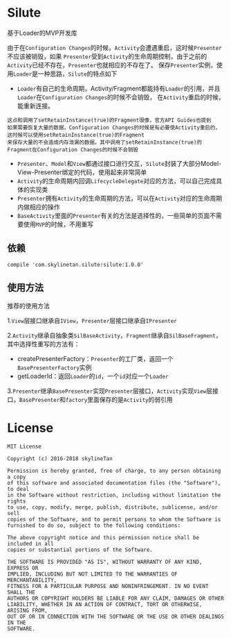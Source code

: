 # Silute
基于Loader的MVP开发库

由于在`Configuration Changes`的时候，`Activity`会遭遇重启，这时候`Presenter`不应该被销毁，如果
`Presenter`受到`Activity`的生命周期控制，由于之前的`Activity`已经不存在，`Presenter`也就相应的不存在了。
保存`Presenter`实例，使用`Loader`是一种思路，`Silute`的特点如下
* `Loader`有自己的生命周期，Activity/Fragment都能持有`Loader`的引用，并且`Loader`在`Configuration Changes`的时候不会销毁，
在`Activity`重启的时候，能重新连接。
```
这点和调用了setRetainInstance(true)的Fragment很像，官方API Guides也提到
如果需要恢复大量的数据，Configuration Changes的时候是有必要使Activity重启的，这时候可以使用setRetainInstance(true)的Fragment
来保存大量的不会造成内存泄漏的数据。其中调用了setRetainInstance(true)的Fragment在Configuration Changes的时候不会销毁
```

* `Presenter`、`Model`和`View`都通过接口进行交互，`Silute`封装了大部分Model-View-Presenter绑定的代码，使用起来非常简单
* `Activity`的生命周期内回调`LifecycleDelegate`对应的方法，可以自己完成具体的实现类
* `Presenter`拥有`Activity`的生命周期的方法，可以在`Activity`对应的生命周期内做相应的操作
* `BaseActivity`里面的`Presenter`有关的方法是选择性的，一些简单的页面不需要使用`MVP`的时候，不用重写

## 依赖

```
compile 'com.skylinetan.silute:silute:1.0.0'
```

## 使用方法

推荐的使用方法

1.`View`层接口继承自`IView`，`Presenter`层接口继承自`IPresenter`

2.`Activity`继承自抽象类`SilBaseActivity`，`Fragment`继承自`SilBaseFragment`，其中选择性重写的方法有：

* createPresenterFactory：`Presenter`的工厂类，返回一个`BasePresenterFactory`实例
* getLoaderId：返回`Loader`的`id`，一个`id`对应一个`Loader`

3.`Presenter`继承`BasePresenter`实现`Presenter`层接口，`Activity`实现`View`层接口，`BasePresenter`和`factory`里面保存的是`Activity`的弱引用

License
=======

    MIT License

    Copyright (c) 2016-2018 skylineTan

    Permission is hereby granted, free of charge, to any person obtaining a copy
    of this software and associated documentation files (the "Software"), to deal
    in the Software without restriction, including without limitation the rights
    to use, copy, modify, merge, publish, distribute, sublicense, and/or sell
    copies of the Software, and to permit persons to whom the Software is
    furnished to do so, subject to the following conditions:

    The above copyright notice and this permission notice shall be included in all
    copies or substantial portions of the Software.

    THE SOFTWARE IS PROVIDED "AS IS", WITHOUT WARRANTY OF ANY KIND, EXPRESS OR
    IMPLIED, INCLUDING BUT NOT LIMITED TO THE WARRANTIES OF MERCHANTABILITY,
    FITNESS FOR A PARTICULAR PURPOSE AND NONINFRINGEMENT. IN NO EVENT SHALL THE
    AUTHORS OR COPYRIGHT HOLDERS BE LIABLE FOR ANY CLAIM, DAMAGES OR OTHER
    LIABILITY, WHETHER IN AN ACTION OF CONTRACT, TORT OR OTHERWISE, ARISING FROM,
    OUT OF OR IN CONNECTION WITH THE SOFTWARE OR THE USE OR OTHER DEALINGS IN THE
    SOFTWARE.
